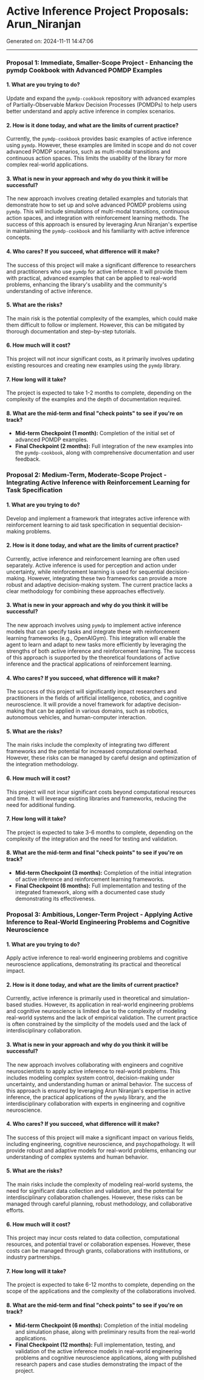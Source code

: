 # Active Inference Project Proposals: Arun_Niranjan

Generated on: 2024-11-11 14:47:06

---

### Proposal 1: Immediate, Smaller-Scope Project - Enhancing the pymdp Cookbook with Advanced POMDP Examples

#### 1. What are you trying to do?
Update and expand the `pymdp-cookbook` repository with advanced examples of Partially-Observable Markov Decision Processes (POMDPs) to help users better understand and apply active inference in complex scenarios.

#### 2. How is it done today, and what are the limits of current practice?
Currently, the `pymdp-cookbook` provides basic examples of active inference using `pymdp`. However, these examples are limited in scope and do not cover advanced POMDP scenarios, such as multi-modal transitions and continuous action spaces. This limits the usability of the library for more complex real-world applications.

#### 3. What is new in your approach and why do you think it will be successful?
The new approach involves creating detailed examples and tutorials that demonstrate how to set up and solve advanced POMDP problems using `pymdp`. This will include simulations of multi-modal transitions, continuous action spaces, and integration with reinforcement learning methods. The success of this approach is ensured by leveraging Arun Niranjan's expertise in maintaining the `pymdp-cookbook` and his familiarity with active inference concepts.

#### 4. Who cares? If you succeed, what difference will it make?
The success of this project will make a significant difference to researchers and practitioners who use `pymdp` for active inference. It will provide them with practical, advanced examples that can be applied to real-world problems, enhancing the library's usability and the community's understanding of active inference.

#### 5. What are the risks?
The main risk is the potential complexity of the examples, which could make them difficult to follow or implement. However, this can be mitigated by thorough documentation and step-by-step tutorials.

#### 6. How much will it cost?
This project will not incur significant costs, as it primarily involves updating existing resources and creating new examples using the `pymdp` library.

#### 7. How long will it take?
The project is expected to take 1-2 months to complete, depending on the complexity of the examples and the depth of documentation required.

#### 8. What are the mid-term and final "check points" to see if you're on track?
- **Mid-term Checkpoint (1 month):** Completion of the initial set of advanced POMDP examples.
- **Final Checkpoint (2 months):** Full integration of the new examples into the `pymdp-cookbook`, along with comprehensive documentation and user feedback.

### Proposal 2: Medium-Term, Moderate-Scope Project - Integrating Active Inference with Reinforcement Learning for Task Specification

#### 1. What are you trying to do?
Develop and implement a framework that integrates active inference with reinforcement learning to aid task specification in sequential decision-making problems.

#### 2. How is it done today, and what are the limits of current practice?
Currently, active inference and reinforcement learning are often used separately. Active inference is used for perception and action under uncertainty, while reinforcement learning is used for sequential decision-making. However, integrating these two frameworks can provide a more robust and adaptive decision-making system. The current practice lacks a clear methodology for combining these approaches effectively.

#### 3. What is new in your approach and why do you think it will be successful?
The new approach involves using `pymdp` to implement active inference models that can specify tasks and integrate these with reinforcement learning frameworks (e.g., OpenAIGym). This integration will enable the agent to learn and adapt to new tasks more efficiently by leveraging the strengths of both active inference and reinforcement learning. The success of this approach is supported by the theoretical foundations of active inference and the practical applications of reinforcement learning.

#### 4. Who cares? If you succeed, what difference will it make?
The success of this project will significantly impact researchers and practitioners in the fields of artificial intelligence, robotics, and cognitive neuroscience. It will provide a novel framework for adaptive decision-making that can be applied in various domains, such as robotics, autonomous vehicles, and human-computer interaction.

#### 5. What are the risks?
The main risks include the complexity of integrating two different frameworks and the potential for increased computational overhead. However, these risks can be managed by careful design and optimization of the integration methodology.

#### 6. How much will it cost?
This project will not incur significant costs beyond computational resources and time. It will leverage existing libraries and frameworks, reducing the need for additional funding.

#### 7. How long will it take?
The project is expected to take 3-6 months to complete, depending on the complexity of the integration and the need for testing and validation.

#### 8. What are the mid-term and final "check points" to see if you're on track?
- **Mid-term Checkpoint (3 months):** Completion of the initial integration of active inference and reinforcement learning frameworks.
- **Final Checkpoint (6 months):** Full implementation and testing of the integrated framework, along with a documented case study demonstrating its effectiveness.

### Proposal 3: Ambitious, Longer-Term Project - Applying Active Inference to Real-World Engineering Problems and Cognitive Neuroscience

#### 1. What are you trying to do?
Apply active inference to real-world engineering problems and cognitive neuroscience applications, demonstrating its practical and theoretical impact.

#### 2. How is it done today, and what are the limits of current practice?
Currently, active inference is primarily used in theoretical and simulation-based studies. However, its application in real-world engineering problems and cognitive neuroscience is limited due to the complexity of modeling real-world systems and the lack of empirical validation. The current practice is often constrained by the simplicity of the models used and the lack of interdisciplinary collaboration.

#### 3. What is new in your approach and why do you think it will be successful?
The new approach involves collaborating with engineers and cognitive neuroscientists to apply active inference to real-world problems. This includes modeling complex system control, decision-making under uncertainty, and understanding human or animal behavior. The success of this approach is ensured by leveraging Arun Niranjan's expertise in active inference, the practical applications of the `pymdp` library, and the interdisciplinary collaboration with experts in engineering and cognitive neuroscience.

#### 4. Who cares? If you succeed, what difference will it make?
The success of this project will make a significant impact on various fields, including engineering, cognitive neuroscience, and psychopathology. It will provide robust and adaptive models for real-world problems, enhancing our understanding of complex systems and human behavior.

#### 5. What are the risks?
The main risks include the complexity of modeling real-world systems, the need for significant data collection and validation, and the potential for interdisciplinary collaboration challenges. However, these risks can be managed through careful planning, robust methodology, and collaborative efforts.

#### 6. How much will it cost?
This project may incur costs related to data collection, computational resources, and potential travel or collaboration expenses. However, these costs can be managed through grants, collaborations with institutions, or industry partnerships.

#### 7. How long will it take?
The project is expected to take 6-12 months to complete, depending on the scope of the applications and the complexity of the collaborations involved.

#### 8. What are the mid-term and final "check points" to see if you're on track?
- **Mid-term Checkpoint (6 months):** Completion of the initial modeling and simulation phase, along with preliminary results from the real-world applications.
- **Final Checkpoint (12 months):** Full implementation, testing, and validation of the active inference models in real-world engineering problems and cognitive neuroscience applications, along with published research papers and case studies demonstrating the impact of the project.